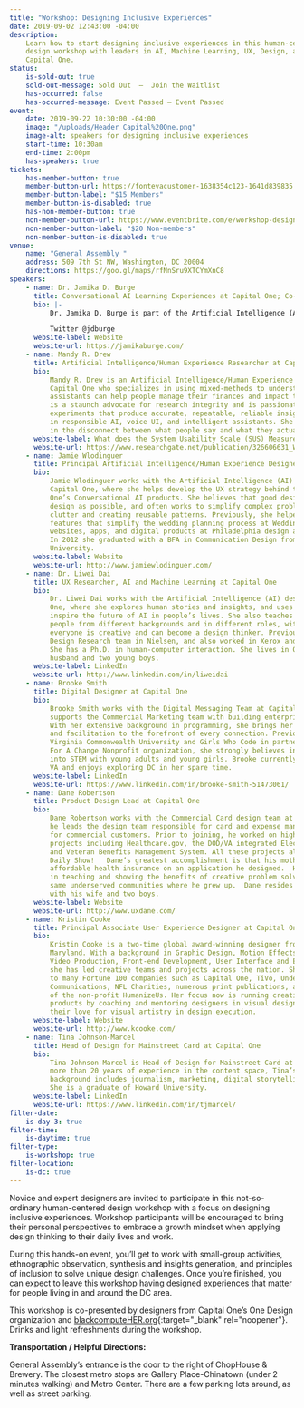 ```yaml
---
title: "Workshop: Designing Inclusive Experiences"
date: 2019-09-02 12:43:00 -04:00
description:
    Learn how to start designing inclusive experiences in this human-centered
    design workshop with leaders in AI, Machine Learning, UX, Design, and Product from
    Capital One.
status:
    is-sold-out: true
    sold-out-message: Sold Out  —  Join the Waitlist
    has-occurred: false
    has-occurred-message: Event Passed — Event Passed
event:
    date: 2019-09-22 10:30:00 -04:00
    image: "/uploads/Header_Capital%20One.png"
    image-alt: speakers for designing inclusive experiences
    start-time: 10:30am
    end-time: 2:00pm
    has-speakers: true
tickets:
    has-member-button: true
    member-button-url: https://fontevacustomer-1638354c123-1641d839835.force.com/services/oauth2/authorize?client_id=3MVG9nthuDc9owbcOq7_07W.HriOQQPWTbMkrpOla.ajDQlTHf4_uby_mhwylcX.mJBU2O2SppTiZMS0J_HJd&response_type=code&redirect_uri=https://ikit.aiga.org/ikit_national_util/ikit-national-util-sso-redirect/&state=https%3A%2F%2Fdc.aiga.org%2Fevent%2Fdcdw-workshop-designing-inclusive-experiences%2F%3Fredirect_source%3Deventbrite_register
    member-button-label: "$15 Members"
    member-button-is-disabled: true
    has-non-member-button: true
    non-member-button-url: https://www.eventbrite.com/e/workshop-designing-inclusive-experiences-tickets-71289088583
    non-member-button-label: "$20 Non-members"
    non-member-button-is-disabled: true
venue:
    name: "General Assembly "
    address: 509 7th St NW, Washington, DC 20004
    directions: https://goo.gl/maps/rfNnSru9XTCYmXnC8
speakers:
    - name: Dr. Jamika D. Burge
      title: Conversational AI Learning Experiences at Capital One; Co-Founder of blackcomputeHER.org
      bio: |-
          Dr. Jamika D. Burge is part of the Artificial Intelligence (AI) Design team that creates experiences for conversation and intelligent AI at Capital One. Before that, she was a tech consultant the Defense Advanced Research Projects Agency, supporting innovative tech programs that were funded at over $70 million. Jamika is also the co-founder of blackcomputeHER, an organization dedicated to supporting computational and design thinking capacity, as well as workforce development for black women and girls. She is an authority in human-centered design, inclusive research in tech, and the intersectionality of black women and girls in computing+tech. She has consulted for Google, the National Center for Women in Technology (NCWIT), and the American Association of Colleges & Universities (AAC&U). Jamika and her work have been featured in the New York Times and ComputerWorld, and has been recognized by HackBright Academy as a Top Tech Leader to Watch.

          Twitter @jdburge
      website-label: Website
      website-url: https://jamikaburge.com/
    - name: Mandy R. Drew
      title: Artificial Intelligence/Human Experience Researcher at Capital One
      bio:
          Mandy R. Drew is an Artificial Intelligence/Human Experience Researcher at
          Capital One who specializes in using mixed-methods to understand how intelligent
          assistants can help people manage their finances and impact their lives. Mandy
          is a staunch advocate for research integrity and is passionate about designing
          experiments that produce accurate, repeatable, reliable insights leading to innovations
          in responsible AI, voice UI, and intelligent assistants. She is particularly interested
          in the disconnect between what people say and what they actually do.
      website-label: What does the System Usability Scale (SUS) Measure?
      website-url: https://www.researchgate.net/publication/326606631_What_does_the_System_Usability_Scale_SUS_Measure
    - name: Jamie Wlodinguer
      title: Principal Artificial Intelligence/Human Experience Designer at Capital One
      bio:
          Jamie Wlodinguer works with the Artificial Intelligence (AI) design team at
          Capital One, where she helps develop the UX strategy behind the future of Capital
          One’s Conversational AI products. She believes that good design means as little
          design as possible, and often works to simplify complex problems by subtracting
          clutter and creating reusable patterns. Previously, she helped launch new product
          features that simplify the wedding planning process at WeddingWire and designed
          websites, apps, and digital products at Philadelphia design agency, O3 World.
          In 2012 she graduated with a BFA in Communication Design from Carnegie Mellon
          University.
      website-label: Website
      website-url: http://www.jamiewlodinguer.com/
    - name: Dr. Liwei Dai
      title: UX Researcher, AI and Machine Learning at Capital One
      bio:
          Dr. Liwei Dai works with the Artificial Intelligence (AI) design team at Capital
          One, where she explores human stories and insights, and uses them to guide and
          inspire the future of AI in people’s lives. She also teaches Design Thinking to
          people from different backgrounds and in different roles, with a firm belief that
          everyone is creative and can become a design thinker. Previously, she led the
          Design Research team in Nielsen, and also worked in Xerox and IBM as a researcher.
          She has a Ph.D. in human-computer interaction. She lives in Oakton VA with her
          husband and two young boys.
      website-label: LinkedIn
      website-url: http://www.linkedin.com/in/liweidai
    - name: Brooke Smith
      title: Digital Designer at Capital One
      bio:
          Brooke Smith works with the Digital Messaging Team at Capital One, where she
          supports the Commercial Marketing team with building enterprise email communications.
          With her extensive background in programming, she brings her passion for technology
          and facilitation to the forefront of every connection. Previously teaching at
          Virginia Commonwealth University and Girls Who Code in partnership with Girls
          For A Change Nonprofit organization, she strongly believes in sharing her path
          into STEM with young adults and young girls. Brooke currently resides in Woodbridge,
          VA and enjoys exploring DC in her spare time.
      website-label: LinkedIn
      website-url: https://www.linkedin.com/in/brooke-smith-51473061/
    - name: Dane Robertson
      title: Product Design Lead at Capital One
      bio:
          Dane Robertson works with the Commercial Card design team at Capital One, where
          he leads the design team responsible for card and expense management solutions
          for commercial customers. Prior to joining, he worked on high profile government
          projects including Healthcare.gov, the DOD/VA integrated Electronic Health Record,
          and Veteran Benefits Management System. All these projects also ended up on the
          Daily Show!   Dane’s greatest accomplishment is that his mother was able to find
          affordable health insurance on an application he designed.  He truly believes
          in teaching and showing the benefits of creative problem solving to those in the
          same underserved communities where he grew up.  Dane resides in Centreville, VA
          with his wife and two boys.
      website-label: Website
      website-url: http://www.uxdane.com/
    - name: Kristin Cooke
      title: Principal Associate User Experience Designer at Capital One
      bio:
          Kristin Cooke is a two-time global award-winning designer from Silver Spring,
          Maryland. With a background in Graphic Design, Motion Effects + Animation, Photography,
          Video Production, Front-end Development, User Interface and Experience Design,
          she has led creative teams and projects across the nation. She has contributed
          to many Fortune 100 companies such as Capital One, TiVo, Under Armour, Discovery
          Communications, NFL Charities, numerous print publications, and is the founder
          of the non-profit HumanizeUs. Her focus now is running creative direction of user
          products by coaching and mentoring designers in visual design, and reigniting
          their love for visual artistry in design execution.
      website-label: Website
      website-url: http://www.kcooke.com/
    - name: Tina Johnson-Marcel
      title: Head of Design for Mainstreet Card at Capital One
      bio:
          Tina Johnson-Marcel is Head of Design for Mainstreet Card at Capital One. With
          more than 20 years of experience in the content space, Tina’s diverse professional
          background includes journalism, marketing, digital storytelling and social media.
          She is a graduate of Howard University.
      website-label: LinkedIn
      website-url: https://www.linkedin.com/in/tjmarcel/
filter-date:
    is-day-3: true
filter-time:
    is-daytime: true
filter-type:
    is-workshop: true
filter-location:
    is-dc: true
---
```


Novice and expert designers are invited to participate in this not-so-ordinary human-centered design workshop with a focus on designing inclusive experiences. Workshop participants will be encouraged to bring their personal perspectives to embrace a growth mindset when applying design thinking to their daily lives and work.

During this hands-on event, you’ll get to work with small-group activities, ethnographic observation, synthesis and insights generation, and principles of inclusion to solve unique design challenges. Once you’re finished, you can expect to leave this workshop having designed experiences that matter for people living in and around the DC area.

This workshop is co-presented by designers from Capital One’s One Design organization and [blackcomputeHER.org](https://blackcomputeher.org/){:target="\_blank" rel="noopener"}. Drinks and light refreshments during the workshop.

**Transportation / Helpful Directions:**

General Assembly’s entrance is the door to the right of ChopHouse & Brewery. The closest metro stops are Gallery Place-Chinatown (under 2 minutes walking) and Metro Center. There are a few parking lots around, as well as street parking.
